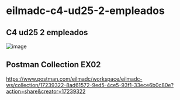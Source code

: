 # eilmadc-c4-ud25-2-empleados
## C4 ud25 2 empleados

![image](https://user-images.githubusercontent.com/57563030/234084466-6edabc3e-0b35-40cc-9813-5fd84daeb2fa.png)

## Postman Collection EX02

https://www.postman.com/eilmadc/workspace/eilmadc-ws/collection/17239322-8ad61572-9ed5-4ce5-93f1-33ece6b0c80e?action=share&creator=17239322 

